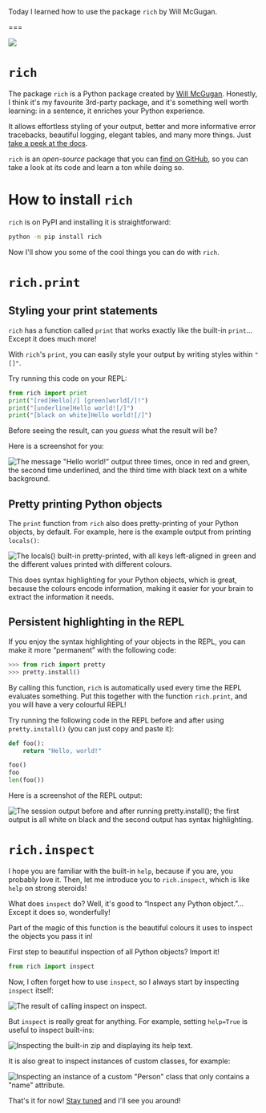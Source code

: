 Today I learned how to use the package `rich` by Will McGugan.

===

![](thumbnail.webp)


# `rich`

The package `rich` is a Python package created by [Will McGugan][will].
Honestly, I think it's my favourite 3rd-party package,
and it's something well worth learning:
in a sentence, it enriches your Python experience.

It allows effortless styling of your output,
better and more informative error tracebacks,
beautiful logging,
elegant tables,
and many more things.
Just [take a peek at the docs][rich-docs].

`rich` is an _open-source_ package that you can [find on GitHub][rich-gh],
so you can take a look at its code and learn a ton while doing so.


# How to install `rich`

`rich` is on PyPI and installing it is straightforward:

```bash
python -m pip install rich
```

Now I'll show you some of the cool things you can do with `rich`.


# `rich.print`

## Styling your print statements

`rich` has a function called `print` that works exactly like the built-in `print`...
Except it does much more!

With `rich`'s `print`, you can easily style your output by writing styles within `"[]"`.

Try running this code on your REPL:

```py
from rich import print
print("[red]Hello[/] [green]world[/]!")
print("[underline]Hello world![/]")
print("[black on white]Hello world![/]")
```

Before seeing the result, can you _guess_ what the result will be?

Here is a screenshot for you:

![The message "Hello world!" output three times, once in red and green, the second time underlined, and the third time with black text on a white background.](_rich_print.webp "Terminal output of styled print statements.")


## Pretty printing Python objects

The `print` function from `rich` also does pretty-printing of your Python objects, by default.
For example, here is the example output from printing `locals()`:

![The `locals()` built-in pretty-printed, with all keys left-aligned in green and the different values printed with different colours.](_rich_pretty_print.webp)

This does syntax highlighting for your Python objects, which is great,
because the colours encode information, making it easier for your brain to extract the information it needs.


## Persistent highlighting in the REPL

If you enjoy the syntax highlighting of your objects in the REPL, you can make it more “permanent” with the following code:

```py
>>> from rich import pretty
>>> pretty.install()
```

By calling this function, `rich` is automatically used every time the REPL evaluates something.
Put this together with the function `rich.print`, and you will have a very colourful REPL!

Try running the following code in the REPL before and after using `pretty.install()`
(you can just copy and paste it):

```py
def foo():
    return "Hello, world!"

foo()
foo
len(foo())
```

Here is a screenshot of the REPL output:

![The session output before and after running `pretty.install()`; the first output is all white on black and the second output has syntax highlighting.](_rich_pretty_install.webp)


# `rich.inspect`

I hope you are familiar with the built-in `help`, because if you are, you probably love it.
Then, let me introduce you to `rich.inspect`, which is like `help` on strong steroids!

What does `inspect` do?
Well, it's good to “Inspect any Python object.”...
Except it does so, wonderfully!

Part of the magic of this function is the beautiful colours it uses to inspect the objects you pass it in!

First step to beautiful inspection of all Python objects?
Import it!

```py
from rich import inspect
```

Now, I often forget how to use `inspect`, so I always start by inspecting `inspect` itself:

![The result of calling `inspect` on `inspect`.](_rich_inspect.webp "Result of inspecting `inspect`.")

But `inspect` is really great for anything.
For example, setting `help=True` is useful to inspect built-ins:

![Inspecting the built-in `zip` and displaying its help text.](_rich_inspect_zip.webp "Result of inspecting the built-in `zip` and displaying its help.")

It is also great to inspect instances of custom classes, for example:

![Inspecting an instance of a custom "Person" class that only contains a "name" attribute.](_rich_inspect_person.webp "Result of inspecting an instance of a (custom) class.")


That's it for now! [Stay tuned][subscribe] and I'll see you around!

[subscribe]: /subscribe
[will]: https://twitter.com/willmcgugan
[rich-gh]: https://github.com/Textualize/rich
[rich-docs]: https://rich.readthedocs.io/en/latest/
